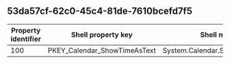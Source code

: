 ## 53da57cf-62c0-45c4-81de-7610bcefd7f5

Property identifier | Shell property key | Shell name | Alias
--- | --- | --- | ---
100 | PKEY_Calendar_ShowTimeAsText | System.Calendar.ShowTimeAsText | 

